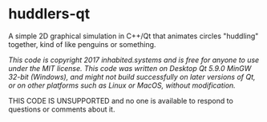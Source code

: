 # huddlers-qt

A simple 2D graphical simulation in C++/Qt that animates circles "huddling" together, kind of like penguins or something.

_This code is copyright 2017 inhabited.systems and is free for anyone to use under the MIT license.  This code was written on Desktop Qt 5.9.0 MinGW 32-bit (Windows), and might not build successfully on later versions of Qt, or on other platforms such as Linux or MacOS, without modification._

THIS CODE IS UNSUPPORTED and no one is available to respond to questions or comments about it.
